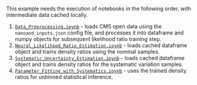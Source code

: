 This example needs the execution of notebooks in the following order, with intermediate data cached locally. 

1. [`Data_Preprocessing.ipynb`](https://github.com/iris-hep/NSBI-workflow-tutorial/blob/main/cms_ttbar_open_data/Data_Preprocessing.ipynb) - loads CMS open data using the `nanoaod_inputs.json` config file, and processes it into dataframe and numpy objects for subsequent likelihood ratio training step.
2. [`Neural_Likelihood_Ratio_Estimation.ipynb`](https://github.com/iris-hep/NSBI-workflow-tutorial/blob/main/cms_ttbar_open_data/Neural_Likelihood_Ratio_Estimation.ipynb) - loads cached dataframe object and trains density ratios using the nominal samples.
3. [`Systematic_Uncertainty_Estimation.ipynb`](https://github.com/iris-hep/NSBI-workflow-tutorial/blob/main/cms_ttbar_open_data/Systematic_Uncertainty_Estimation.ipynb) - loads cached dataframe object and trains density ratios for the systematic variation samples.
4. [`Parameter_Fitting_with_Systematics.ipynb`](https://github.com/iris-hep/NSBI-workflow-tutorial/blob/main/cms_ttbar_open_data/Parameter_Fitting_with_Systematics.ipynb) - uses the trained density ratios for unbinned statistical inference.
